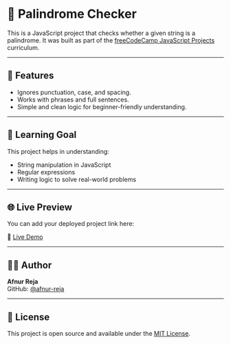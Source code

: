 # 🔁 Palindrome Checker

This is a JavaScript project that checks whether a given string is a palindrome. It was built as part of the [freeCodeCamp JavaScript Projects](https://www.freecodecamp.org/learn/javascript-algorithms-and-data-structures-v8/) curriculum.

---

## 📌 Features

- Ignores punctuation, case, and spacing.
- Works with phrases and full sentences.
- Simple and clean logic for beginner-friendly understanding.

---

## 🧠 Learning Goal

This project helps in understanding:

- String manipulation in JavaScript
- Regular expressions
- Writing logic to solve real-world problems

---

## 🌐 Live Preview

You can add your deployed project link here:


🔗 [Live Demo](https://palindrome-checker-reja.netlify.app/)

---

## 👨‍💻 Author

**Afnur Reja**  
GitHub: [@afnur-reja](https://github.com/afnur-reja)

---

## 📄 License

This project is open source and available under the [MIT License](https://opensource.org/licenses/MIT).
